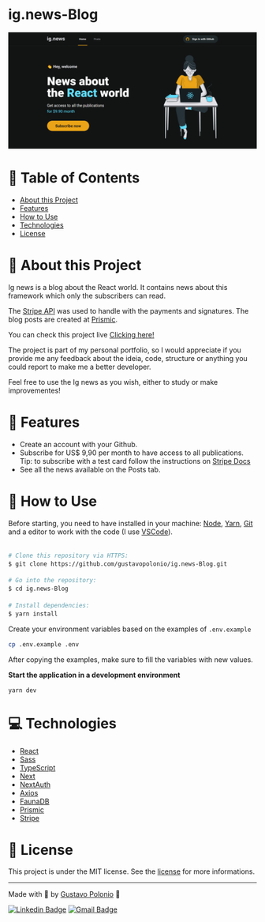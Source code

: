 # ig.news-Blog

<p align="center">
   <img src="https://github.com/gustavopolonio/ig.news-Blog/blob/main/.github/web.png" width="760"/>
</p>

# :pushpin: Table of Contents
* [About this Project](#book-about-this-project)
* [Features](#rocket-features)
* [How to Use](#construction_worker-how-to-use)
* [Technologies](#computer-technologies)
* [License](#closed_book-license)

# :book: About this Project

Ig news is a blog about the React world. It contains news about this framework which only the subscribers can read.

The [Stripe API](https://stripe.com/docs/api) was used to handle with the payments and signatures. The blog posts are created at [Prismic](https://prismic.io/).

You can check this project live [Clicking here!](https://ig-news-blog.vercel.app/)

The project is part of my personal portfolio, so I would appreciate if you provide me any feedback about the ideia, code, structure or anything you could report 
to make me a better developer.

Feel free to use the Ig news as you wish, either to study or make improvementes!

# :rocket: Features
- Create an account with your Github.
- Subscribe for US$ 9,90 per month to have access to all publications. Tip: to subscribe with a test card follow the instructions on [Stripe Docs](https://stripe.com/docs/testing)
- See all the news available on the Posts tab.

# :construction_worker: How to Use

Before starting, you need to have installed in your machine: [Node](https://nodejs.org/en/download/), [Yarn](https://yarnpkg.com/), [Git](https://git-scm.com/) 
and a editor to work with the code (I use [VSCode](https://code.visualstudio.com/)).

```bash

# Clone this repository via HTTPS:
$ git clone https://github.com/gustavopolonio/ig.news-Blog.git

# Go into the repository:
$ cd ig.news-Blog

# Install dependencies:
$ yarn install

```

Create your environment variables based on the examples of `.env.example`

```bash
cp .env.example .env
```

After copying the examples, make sure to fill the variables with new values.

**Start the application in a development environment**

```bash
yarn dev
```

# :computer: Technologies

* [React](https://pt-br.reactjs.org/)
* [Sass](https://sass-lang.com/)
* [TypeScript](https://www.typescriptlang.org/)
* [Next](https://nextjs.org/)
* [NextAuth](https://next-auth.js.org/)
* [Axios](https://axios-http.com/)
* [FaunaDB](https://fauna.com/)
* [Prismic](https://prismic.io/)
* [Stripe](https://stripe.com/br)

# :closed_book: License

This project is under the MIT license. See the [license](https://github.com/gustavopolonio/ig.news-Blog/blob/main/LICENSE) for more informations.

---

Made with :green_heart: by [Gustavo Polonio](https://github.com/gustavopolonio) 🚀

[![Linkedin Badge](https://img.shields.io/badge/-Gustavo-blue?style=flat-square&logo=Linkedin&logoColor=white&link=https://www.linkedin.com/in/gustavo-polonio-04b77a169/)](https://www.linkedin.com/in/gustavo-polonio-04b77a169/)
[![Gmail Badge](https://img.shields.io/badge/-gustavopolonio1@gmail.com-c14438?style=flat-square&logo=Gmail&logoColor=white&link=mailto:gustavopolonio1@gmail.com)](mailto:gustavopolonio1@gmail.com)
